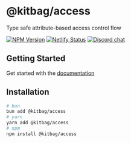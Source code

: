 # @kitbag/access

Type safe attribute-based access control flow

[![NPM Version][npm-badge]][npm-url]
[![Netlify Status][netlify-badge]][netlify-url]
[![Discord chat][discord-badge]][discord-url]

## Getting Started

Get started with the [documentation](https://kitbag-access.netlify.app/)

## Installation

```bash
# bun
bun add @kitbag/access
# yarn
yarn add @kitbag/access
# npm
npm install @kitbag/access
```

[npm-badge]: https://img.shields.io/npm/v/@kitbag/access.svg
[npm-url]: https://www.npmjs.org/package/@kitbag/access
[netlify-badge]: https://api.netlify.com/api/v1/badges/f003aad4-3c51-4830-bb77-8f8fd3b67b58/deploy-status
[netlify-url]: https://app.netlify.com/sites/kitbag-access/deploys
[discord-badge]: https://img.shields.io/discord/1079625926024900739?logo=discord&label=Discord
[discord-url]: https://discord.gg/zw7dpcc5HV